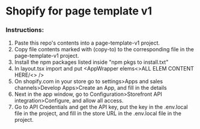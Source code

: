 <h1>Shopify for page template v1</h1>
<h3>Instructions:</h3>

1. Paste this repo's contents into a page-template-v1 project.
2. Copy file contents marked with (copy-to) to the corresponding file in the page-template-v1 project.
3. Install the npm packages listed inside "npm pkgs to install.txt"
4. In layout.tsx import and put <AppWrapper elems<>ALL ELEM CONTENT HERE/<> />
5. On shopify.com in your store go to settings>Apps and sales channels>Develop Apps>Create an App, and fill in the details
6. Next in the app window, go to Configuration>Storefront API integration>Configure, and allow all access.
7. Go to API Credentials and get the API key, put the key in the .env.local file in the project, and fill in the store URL in the .env.local file in the project.

